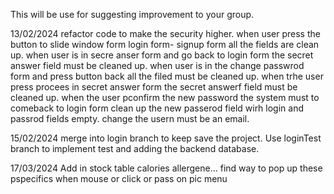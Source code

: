 This will be use for suggesting improvement to your group. 

13/02/2024
refactor code to make the security higher.
    when user press the button to slide window form login form- signup form all the fields are clean up.
    when user is in secre anser form and go back to login form the secret answer field must be cleaned up.
    when user is in the change passwrod form and press button back all the filed must be cleaned up.
    when trhe user press procees in secret answer form the secret answerf field must be cleaned up.
    when the user pconfirm the new password the system must to comeback to login form clean up the new passerod field wirh login and passrod fields empty.
    change the usern must be an email.


15/02/2024
merge into login branch to keep save the project.
Use loginTest branch to implement test and adding the backend database. 



17/03/2024
Add in stock table calories allergene... find way to pop up these pspecifics when mouse or click or pass on pic menu 
